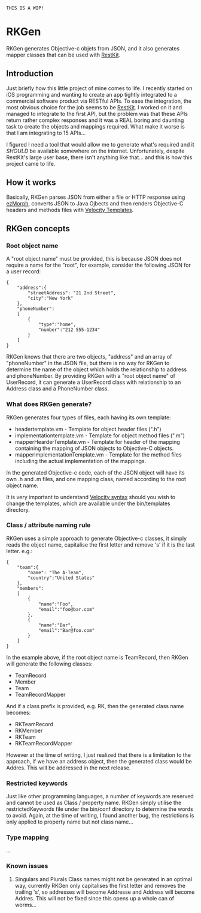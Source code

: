   
	THIS IS A WIP!



RKGen 
=====

RKGen generates Objective-c objets from JSON, and it also generates mapper
classes  that can be used with [RestKit](https://github.com/RestKit/RestKit).

Introduction  
------------

Just briefly how this little project of mine comes to life. I recently started
on iOS programming and wanting to create an app tightly integrated to a
commercial software product via RESTful APIs. To ease the integration, the most
obvious choice for the job seems to be
[RestKit](https://github.com/RestKit/RestKit). I worked on it and managed to
integrate to the first API, but the problem was that these APIs return rather
complex responses and it was a REAL boring and daunting task to create the
objects and mappings required.  What make it worse is that I am integrating to
15 APIs...

I figured I need a tool that would allow me to generate what's required and it
*SHOULD* be available somewhere on the internet. Unfortunately, despite
RestKit's large user base, there isn't anything  like that... and this is how
this project came to life.


How it works  
------------

Basically, RKGen parses JSON from either a file or HTTP response using
[ezMorph](http://ezmorph.sourceforge.net/), converts JSON to Java Ojbects and
then renders Objective-C headers and methods files with [Velocity
Templates](http://velocity.apache.org/).

RKGen concepts
--------------

### Root object name

A "root object name" must be provided, this is because JSON does not require a
name for the "root", for example, consider the following JSON for a user
record:


	{
		"address":{
			"streetAddress": "21 2nd Street",
			"city":"New York"
		},
		"phoneNumber":
		[
			{
				"type":"home",
				"number":"212 555-1234"
			}
		]
	}


RKGen knows that there are two objects, "address" and an array of "phoneNumber" in the
JSON file, but there is no way for RKGen to determine the name of the object
which holds the relationship to address and phoneNumber. By providing RKGen
with a "root object name" of UserRecord, it can generate a UserRecord class
with relationship to an Address class and a PhoneNumber class.

### What does RKGen generate?

RKGen generates four types of files, each having its own template:

* headertemplate.vm - Template for object header files (".h")
* implementationtemplate.vm - Template for object method files (".m")
* mapperHearderTemplate.vm - Template for header of the mapping containing the mapping of JSON objects to Objective-C objects.
* mapperImplementationTemplate.vm - Template for the method files including the actual implementation of the mappings.

In the generated Objective-c code, each of the JSON object will have its own .h and .m files, and one mapping class, named according to the root object name.

It is very important to understand [Velocity syntax](http://velocity.apache.org/) should you wish to change the templates, which are available under the bin/templates directory. 


### Class / attribute naming rule

RKGen uses a simple approach to generate Objective-c classes, it simply reads the object name, capitalise the first letter and remove 's' if it is the last letter. e.g.:

	{
		"team":{
			"name": "The A-Team",
			"country":"United States"
		},
		"members":
		[
			{
				"name":"Foo",
				"email":"foo@bar.com"
			},
			{
				"name":"Bar",
				"email":"Bar@foo.com"
			}
		]
	}

In the example above, if the root object name is TeamRecord, then RKGen will generate the following classes:

* TeamRecord
* Member
* Team
* TeamRecordMapper

And if a class prefix is provided, e.g. RK, then the generated class name becomes:

* RKTeamRecord
* RKMember
* RKTeam
* RKTeamRecordMapper

However at the time of writing, I just realized that there is a limitation to the approach, if we have an address object, then the generated class would be Addres. This will be addressed in the next release.

### Restricted keywords

Just like other programming languages, a number of keywords are reserved and cannot be used as Class / property name. RKGen simply utilise the restrictedKeywords file under the bin/conf directory to determine the words to avoid. Again, at the time of writing, I found another bug, the restrictions is only applied to property name but not class name...

### Type mapping

...

### Known issues

1. Singulars and Plurals Class names might not be generated in an optimal way, currently RKGen only capitalises the first letter and removes the trailing 's', so addresses will become Addresse and Address will become Addres. This will not be fixed since this opens up a whole can of worms... 

